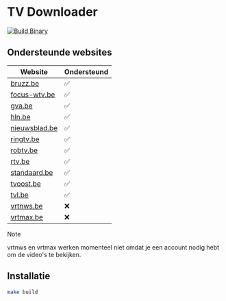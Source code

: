 # TV Downloader

[![Build Binary](https://github.com/quintenvandamme/tv_downloader/actions/workflows/build.yml/badge.svg?branch=main)](https://github.com/quintenvandamme/tv_downloader/actions/workflows/build.yml)

## Ondersteunde websites

| Website | Ondersteund |
| ------- | --------- |
|[bruzz.be](https://bruzz.be)|✅|
|[focus-wtv.be](https://focus-wtv.be)|✅|
|[gva.be](https://gva.be)|✅|
|[hln.be](https://hln.be)|✅|
|[nieuwsblad.be](https://nieuwsblad.be)|✅|
|[ringtv.be](https://ringtv.be)|✅|
|[robtv.be](https://robtv.be)|✅|
|[rtv.be](https://rtv.be)|✅|
|[standaard.be](https://standaard.be)|✅|
|[tvoost.be](https://tvoost.be)|✅|
|[tvl.be](https://tvl.be)|✅|
|[vrtnws.be](https://vrtnws.be)|❌|
|[vrtmax.be](https://vrtmax.be)|❌|

> [!NOTE]  
> vrtnws en vrtmax werken momenteel niet omdat je een account nodig hebt om de video's te bekijken.

## Installatie

```bash
make build
```

